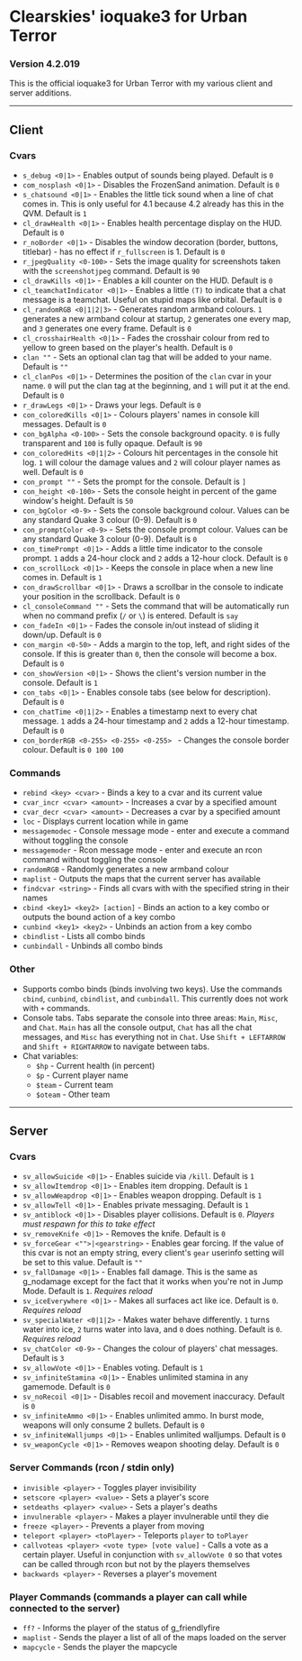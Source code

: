 Clearskies' ioquake3 for Urban Terror
=====================================
### Version 4.2.019 ###

This is the official ioquake3 for Urban Terror with my various client and server additions.

**********

Client
------

### Cvars ###
   + `s_debug <0|1>` - Enables output of sounds being played. Default is `0`
   + `com_nosplash <0|1>` - Disables the FrozenSand animation. Default is `0`
   + `s_chatsound <0|1>` - Enables the little tick sound when a line of chat comes in. This is only useful for 4.1 because 4.2 already has this in the QVM. Default is `1`
   + `cl_drawHealth <0|1>` - Enables health percentage display on the HUD. Default is `0`
   + `r_noBorder <0|1>` - Disables the window decoration (border, buttons, titlebar) - has no effect if `r_fullscreen` is 1. Default is `0`
   + `r_jpegQuality <0-100>` - Sets the image quality for screenshots taken with the `screenshotjpeg` command. Default is `90`
   + `cl_drawKills <0|1>` - Enables a kill counter on the HUD. Default is `0`
   + `cl_teamchatIndicator <0|1>` - Enables a little `(T)` to indicate that a chat message is a teamchat. Useful on stupid maps like orbital. Default is `0`
   + `cl_randomRGB <0|1|2|3>` - Generates random armband colours. `1` generates a new armband colour at startup, `2` generates one every map, and `3` generates one every frame. Default is `0`
   + `cl_crosshairHealth <0|1>` - Fades the crosshair colour from red to yellow to green based on the player's health. Default is `0`
   + `clan ""` - Sets an optional clan tag that will be added to your name. Default is `""`
   + `cl_clanPos <0|1>` - Determines the position of the `clan` cvar in your name. `0` will put the clan tag at the beginning, and `1` will put it at the end. Default is `0`
   + `r_drawLegs <0|1>` - Draws your legs. Default is `0`
   + `con_coloredKills <0|1>` - Colours players' names in console kill messages. Default is `0`
   + `con_bgAlpha <0-100>` - Sets the console background opacity. `0` is fully transparent and `100` is fully opaque. Default is `90`
   + `con_coloredHits <0|1|2>` - Colours hit percentages in the console hit log. `1` will colour the damage values and `2` will colour player names as well. Default is `0`
   + `con_prompt ""` - Sets the prompt for the console. Default is `]`
   + `con_height <0-100>` - Sets the console height in percent of the game window's height. Default is `50`
   + `con_bgColor <0-9>` - Sets the console background colour. Values can be any standard Quake 3 colour (0-9). Default is `0`
   + `con_promptColor <0-9>` - Sets the console prompt colour. Values can be any standard Quake 3 colour (0-9). Default is `0`
   + `con_timePrompt <0|1>` - Adds a little time indicator to the console prompt. `1` adds a 24-hour clock and `2` adds a 12-hour clock. Default is `0`
   + `con_scrollLock <0|1>` - Keeps the console in place when a new line comes in. Default is `1`
   + `con_drawScrollbar <0|1>` - Draws a scrollbar in the console to indicate your position in the scrollback. Default is `0`
   + `cl_consoleCommand ""` - Sets the command that will be automatically run when no command prefix (`/` or `\`) is entered. Default is `say`
   + `con_fadeIn <0|1>` - Fades the console in/out instead of sliding it down/up. Default is `0`
   + `con_margin <0-50>` - Adds a margin to the top, left, and right sides of the console. If this is greater than `0`, then the console will become a box. Default is `0`
   + `con_showVersion <0|1>` - Shows the client's version number in the console. Default is `1`
   + `con_tabs <0|1>` - Enables console tabs (see below for description). Default is `0`
   + `con_chatTime <0|1|2>` - Enables a timestamp next to every chat message. `1` adds a 24-hour timestamp and `2` adds a 12-hour timestamp. Default is `0`
   + `con_borderRGB <0-255> <0-255> <0-255> ` - Changes the console border colour. Default is `0 100 100`


### Commands ###
   + `rebind <key> <cvar>` - Binds a key to a cvar and its current value
   + `cvar_incr <cvar> <amount>` - Increases a cvar by a specified amount
   + `cvar_decr <cvar> <amount>` - Decreases a cvar by a specified amount
   + `loc` - Displays current location while in game
   + `messagemodec` - Console message mode - enter and execute a command without toggling the console
   + `messagemoder` - Rcon message mode - enter and execute an rcon command without toggling the console
   + `randomRGB` - Randomly generates a new armband colour
   + `maplist` - Outputs the maps that the current server has available
   + `findcvar <string>` - Finds all cvars with with the specified string in their names
   + `cbind <key1> <key2> [action]` - Binds an action to a key combo or outputs the bound action of a key combo
   + `cunbind <key1> <key2>` - Unbinds an action from a key combo
   + `cbindlist` - Lists all combo binds
   + `cunbindall` - Unbinds all combo binds

### Other ###
   + Supports combo binds (binds involving two keys). Use the commands `cbind`, `cunbind`, `cbindlist`, and `cunbindall`. This currently does not work with `+` commands.
   + Console tabs. Tabs separate the console into three areas: `Main`, `Misc`, and `Chat`. `Main` has all the console output, `Chat` has all the chat messages, and `Misc` has everything not in `Chat`. Use `Shift + LEFTARROW` and `Shift + RIGHTARROW` to navigate between tabs.
   + Chat variables:
      + `$hp` - Current health (in percent)
      + `$p` - Current player name
      + `$team` - Current team
      + `$oteam` - Other team

**********

Server
------
### Cvars ###
   + `sv_allowSuicide <0|1>` - Enables suicide via `/kill`. Default is `1`
   + `sv_allowItemdrop <0|1>` - Enables item dropping. Default is `1`
   + `sv_allowWeapdrop <0|1>` - Enables weapon dropping. Default is `1`
   + `sv_allowTell <0|1>` - Enables private messaging. Default is `1`
   + `sv_antiblock <0|1>` - Disables player collisions. Default is `0`. *Players must respawn for this to take effect*
   + `sv_removeKnife <0|1>` - Removes the knife. Default is `0`
   + `sv_forceGear <"">|<gearstring>` - Enables gear forcing. If the value of this cvar is not an empty string, every client's `gear` userinfo setting will be set to this value. Default is `""`
   + `sv_fallDamage <0|1>` - Enables fall damage. This is the same as g_nodamage except for the fact that it works when you're not in Jump Mode. Default is `1`. *Requires reload*
   + `sv_iceEverywhere <0|1>` - Makes all surfaces act like ice. Default is `0`. *Requires reload*
   + `sv_specialWater <0|1|2>` - Makes water behave differently. `1` turns water into ice, `2` turns water into lava, and `0` does nothing. Default is `0`. *Requires reload*
   + `sv_chatColor <0-9>` - Changes the colour of players' chat messages. Default is `3`
   + `sv_allowVote <0|1>` - Enables voting. Default is `1`
   + `sv_infiniteStamina <0|1>` - Enables unlimited stamina in any gamemode. Default is `0`
   + `sv_noRecoil <0|1>` - Disables recoil and movement inaccuracy. Default is `0`
   + `sv_infiniteAmmo <0|1>` - Enables unlimited ammo. In burst mode, weapons will only consume 2 bullets. Default is `0`
   + `sv_infiniteWalljumps <0|1>` - Enables unlimited walljumps. Default is `0`
   + `sv_weaponCycle <0|1>` - Removes weapon shooting delay. Default is `0`

### Server Commands (rcon / stdin only) ###
   + `invisible <player>` - Toggles player invisibility
   + `setscore <player> <value>` - Sets a player's score
   + `setdeaths <player> <value>` - Sets a player's deaths
   + `invulnerable <player>` - Makes a player invulnerable until they die
   + `freeze <player>` - Prevents a player from moving
   + `teleport <player> <toPlayer>` - Teleports `player` to `toPlayer`
   + `callvoteas <player> <vote type> [vote value]` - Calls a vote as a certain player. Useful in conjunction with `sv_allowVote 0` so that votes can be called through rcon but not by the players themselves
   + `backwards <player>` - Reverses a player's movement

### Player Commands (commands a player can call while connected to the server) ###
   + `ff?` - Informs the player of the status of g_friendlyfire
   + `maplist` - Sends the player a list of all of the maps loaded on the server
   + `mapcycle` - Sends the player the mapcycle
